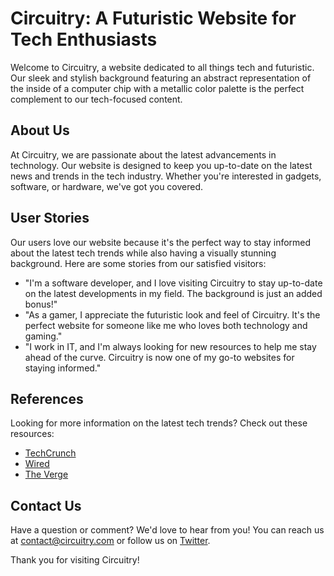 <!--font:Cormorant Garamond-->

# Circuitry: A Futuristic Website for Tech Enthusiasts

Welcome to Circuitry, a website dedicated to all things tech and futuristic. Our sleek and stylish background featuring an abstract representation of the inside of a computer chip with a metallic color palette is the perfect complement to our tech-focused content.

## About Us

At Circuitry, we are passionate about the latest advancements in technology. Our website is designed to keep you up-to-date on the latest news and trends in the tech industry. Whether you're interested in gadgets, software, or hardware, we've got you covered.

## User Stories

Our users love our website because it's the perfect way to stay informed about the latest tech trends while also having a visually stunning background. Here are some stories from our satisfied visitors:

- "I'm a software developer, and I love visiting Circuitry to stay up-to-date on the latest developments in my field. The background is just an added bonus!"
- "As a gamer, I appreciate the futuristic look and feel of Circuitry. It's the perfect website for someone like me who loves both technology and gaming."
- "I work in IT, and I'm always looking for new resources to help me stay ahead of the curve. Circuitry is now one of my go-to websites for staying informed."

## References

Looking for more information on the latest tech trends? Check out these resources:

- [TechCrunch](#)
- [Wired](#)
- [The Verge](#)

## Contact Us

Have a question or comment? We'd love to hear from you! You can reach us at [contact@circuitry.com](mailto:contact@circuitry.com) or follow us on [Twitter](#).

Thank you for visiting Circuitry!

<!--

Write me content for website with wallpaper which alt text is:

"An abstract representation of the inside of a computer chip with a metallic color palette"

The name/title of the page should not be 1:1 copy of the alt text but rather a real content of the website which is using this wallpaper.

- Use markdown format 
- Start with heading
- Heading should be short and concise
- The content should look like a real website 
- The website should not be about the wallpaper, wallpaper is just a related background
- Heading should be contain work "wallpaper" or "background"
- Include real sections like references, contact, user stories, etc. use things relevant to the page purpose.
- Feel free to use structure like headings, bullets, numbering, blockquotes, paragraphs, horizontal lines, etc.
- You can use formatting like bold or _italic_
- You can include UTF-8 emojis
- Links should be only #hash anchors (and you can refer to the document itself)
- Do not include images


---


# Metallic Circuitry: A Futuristic Wallpaper for Tech Enthusiasts

Welcome to Metallic Circuitry, a website dedicated to all things tech and futuristic. Our sleek and stylish wallpaper featuring an abstract representation of the inside of a computer chip with a metallic color palette is the perfect background for anyone who loves technology.

## About Us

At Metallic Circuitry, we are passionate about the latest advancements in technology. Our website is designed to keep you up-to-date on the latest news and trends in the tech industry. Whether you're interested in gadgets, software, or hardware, we've got you covered.

## User Stories

Our users love our wallpaper because it's the perfect way to show off their love for technology. Here are some stories from our satisfied customers:

- "I'm a software developer, and I love having this wallpaper as my background. It reminds me of the intricate circuits that power the software I create."
- "As a gamer, I love having a futuristic-looking background on my computer. This wallpaper is perfect for me."
- "I work in IT, and this wallpaper is a great conversation starter when I have visitors in my office. Everyone wants to know where I got it!"

## References

Looking for more information on the latest tech trends? Check out these resources:

- [TechCrunch](#)
- [Wired](#)
- [The Verge](#)

## Contact Us

Have a question or comment? We'd love to hear from you! You can reach us at [contact@metalliccircuitry.com](mailto:contact@metalliccircuitry.com) or follow us on [Twitter](#).

Thank you for visiting Metallic Circuitry!


---


Heading should not include word "wallpaper". The website should not be about the wallpaper itself, wallpaper is just a related background, rewrite whole content.


---


# Circuitry: A Futuristic Website for Tech Enthusiasts

Welcome to Circuitry, a website dedicated to all things tech and futuristic. Our sleek and stylish background featuring an abstract representation of the inside of a computer chip with a metallic color palette is the perfect complement to our tech-focused content.

## About Us

At Circuitry, we are passionate about the latest advancements in technology. Our website is designed to keep you up-to-date on the latest news and trends in the tech industry. Whether you're interested in gadgets, software, or hardware, we've got you covered.

## User Stories

Our users love our website because it's the perfect way to stay informed about the latest tech trends while also having a visually stunning background. Here are some stories from our satisfied visitors:

- "I'm a software developer, and I love visiting Circuitry to stay up-to-date on the latest developments in my field. The background is just an added bonus!"
- "As a gamer, I appreciate the futuristic look and feel of Circuitry. It's the perfect website for someone like me who loves both technology and gaming."
- "I work in IT, and I'm always looking for new resources to help me stay ahead of the curve. Circuitry is now one of my go-to websites for staying informed."

## References

Looking for more information on the latest tech trends? Check out these resources:

- [TechCrunch](#)
- [Wired](#)
- [The Verge](#)

## Contact Us

Have a question or comment? We'd love to hear from you! You can reach us at [contact@circuitry.com](mailto:contact@circuitry.com) or follow us on [Twitter](#).

Thank you for visiting Circuitry!

-->

